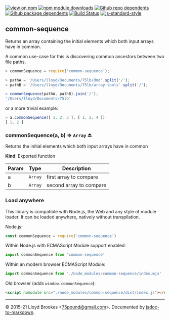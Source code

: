 [![view on npm](https://badgen.net/npm/v/common-sequence)](https://www.npmjs.org/package/common-sequence)
[![npm module downloads](https://badgen.net/npm/dt/common-sequence)](https://www.npmjs.org/package/common-sequence)
[![Gihub repo dependents](https://badgen.net/github/dependents-repo/75lb/common-sequence)](https://github.com/75lb/common-sequence/network/dependents?dependent_type=REPOSITORY)
[![Gihub package dependents](https://badgen.net/github/dependents-pkg/75lb/common-sequence)](https://github.com/75lb/common-sequence/network/dependents?dependent_type=PACKAGE)
[![Build Status](https://travis-ci.org/75lb/common-sequence.svg?branch=master)](https://travis-ci.org/75lb/common-sequence)
[![js-standard-style](https://img.shields.io/badge/code%20style-standard-brightgreen.svg)](https://github.com/feross/standard)

<a name="module_common-sequence"></a>

## common-sequence
Returns an array containing the initial elements which both input arrays have in common.

A common use-case for this is discovering common ancestors between two file paths.

```js
> commonSequence = require('common-sequence');

> pathA = '/Users/lloyd/Documents/75lb/dmd'.split('/');
> pathB = '/Users/lloyd/Documents/75lb/array-tools'.split('/');

> commonSequence(pathA, pathB).join('/');
'/Users/lloyd/Documents/75lb'
```

or a more trivial example:
```js
> a.commonSequence([ 1, 2, 3 ], [ 1, 2, 4 ])
[ 1, 2 ]
```

<a name="exp_module_common-sequence--commonSequence"></a>

### commonSequence(a, b) ⇒ <code>Array</code> ⏏
Returns the initial elements which both input arrays have in common

**Kind**: Exported function  

| Param | Type | Description |
| --- | --- | --- |
| a | <code>Array</code> | first array to compare |
| b | <code>Array</code> | second array to compare |


### Load anywhere

This library is compatible with Node.js, the Web and any style of module loader. It can be loaded anywhere, natively without transpilation.

Node.js:

```js
const commonSequence = require('common-sequence')
```

Within Node.js with ECMAScript Module support enabled:

```js
import commonSequence from 'common-sequence'
```

Within an modern browser ECMAScript Module:

```js
import commonSequence from './node_modules/common-sequence/index.mjs'
```

Old browser (adds `window.commonSequence`):

```html
<script nomodule src="./node_modules/common-sequence/dist/index.js"></script>
```

* * *

&copy; 2015-21 Lloyd Brookes \<75pound@gmail.com\>. Documented by [jsdoc-to-markdown](https://github.com/jsdoc2md/jsdoc-to-markdown).
